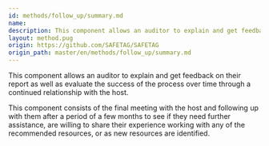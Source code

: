 ```yaml
---
id: methods/follow_up/summary.md
name: 
description: This component allows an auditor to explain and get feedback on their report as well as evaluate the success of the process over time through a continued relationship with the host.This component consists of the final meeting with the...
layout: method.pug
origin: https://github.com/SAFETAG/SAFETAG
origin_path: master/en/methods/follow_up/summary.md
---
```

This component allows an auditor to explain and get feedback on their report as well as evaluate the success of the process over time through a continued relationship with the host.

This component consists of the final meeting with the host and following up with them after a period of a few months to see if they need further assistance, are willing to share their experience working with any of the recommended resources, or as new resources are identified.


